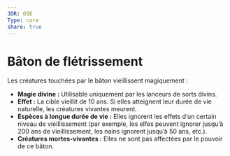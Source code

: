 ```yaml
---
JDR: OSE
Type: core
share: true
---
```

# Bâton de flétrissement

Les créatures touchées par le bâton vieillissent magiquement :

- **Magie divine :** Utilisable uniquement par les lanceurs de sorts divins.
- **Effet :** La cible vieillit de 10 ans. Si elles atteignent leur durée de vie naturelle, les créatures vivantes meurent.
- **Espèces à longue durée de vie :** Elles ignorent les effets d’un certain niveau de vieillissement (par exemple, les elfes peuvent ignorer jusqu’à 200 ans de vieillissement, les nains ignorent jusqu’à 50 ans, etc.).
- **Créatures mortes-vivantes :** Elles ne sont pas affectées par le pouvoir de ce bâton.